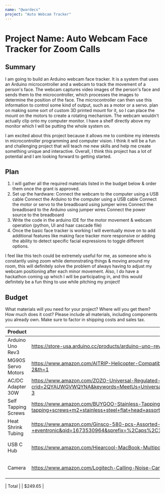 ```yaml
---
name: "@wardecs"
project: "Auto Webcam Tracker"
---
```


# Project Name: Auto Webcam Face Tracker for Zoom Calls

## Summary

I am going to build an Arduino webcam face tracker. It is a system that uses an Arduino microcontroller and a webcam to track the movement of a person's face. The webcam captures video images of the person's face and sends them to the microcontroller, which processes the images to determine the position of the face. The microcontroller can then use this information to control some kind of output, such as a motor or a servo.  plan on making some sort of custom 3D printed mount for it, so I can place the mount on the motors to create a rotating mechanism. The webcam wouldn't actually clip onto my computer monitor. I have a shelf directly above my monitor which I will be putting the whole system on.

I am excited about this project because it allows me to combine my interests in microcontroller programming and computer vision. I think it will be a fun and challenging project that will teach me new skills and help me create something unique and interactive. Overall, I think this project has a lot of potential and I am looking forward to getting started.

## Plan

1. I will gather all the required materials listed in the budget below & order them once the grant is approved. 
2. Set up the hardware: 
Connect the webcam to the computer using a USB cable
Connect the Arduino to the computer using a USB cable
Connect the motor or servo to the breadboard using jumper wires
Connect the breadboard to the Arduino using jumper wires
Connect the power source to the breadboard
3. Write the code in the arduino IDE for the motor movement & webcam operation (python, UI and haar cascade file)
4. Once the basic face tracker is working I will eventually move on to add additional features like making face tracker more responsive or adding the ability to detect specific facial expressions to toggle different options. 

I feel like this tech could be extremely useful for me, as someone who is constantly using zoom while demonstrating things & moving around my room, this will definitely solve the problem of always having to adjust my webcam positioning after each minor movement. Also, I do have a hackathon coming up which I will be participating in, and this would definitely be a fun thing to use while pitching my project!

## Budget

What materials will you need for your project? Where will you get them? How much does it cost? Please include all materials, including components you already own. Make sure to factor in shipping costs and sales tax.

| Product         | Supplier/Link                         | Cost   |
| --------------- | ------------------------------------- | ------ |
| Arduino Uno Rev3   | https://store-usa.arduino.cc/products/arduino-uno-rev3?gclid=CjwKCAiAk--dBhABEiwAchIwkf2tQ5cIa_rK8taiWADAF08SIIeNLKhuyikBqr9_L5M2Dy7JaWkakhoCiqYQAvD_BwE | $27.60 + (4.20 Shipping)  |
| MG90S Servo Motors | https://www.amazon.com/AITRIP-Helicopter-Compatible-Arduino-Raspberry/dp/B087CJ2GF9/ref=sr_1_2?keywords=Keywish%2B5Pcs%2BMG90S%2BMini%2BMetal%2BGeared%2BMicro%2BServo%2BMotor%2B9G%2Bfor%2BRC%2BHelicopter%2BPlane%2BBoat%2BCar%2BTrex450&qid=1673309554&sr=8-2&th=1 | $13.69 + (3.50 Shipping) |
| AC/DC Adapter 30W   | https://www.amazon.com/ZOZO-Universal-Regulated-Selectable-Electronics/dp/B07Q2C8FZ9/ref=sr_1_3?crid=2QYAUWGVWQYNA&keywords=MeetUs+Universal+AC%2FDC+Adapter%2C+30W+Multi+Voltage+Switching+Power+Supply+with+6+Selectable+Tips&qid=1673310805&sprefix=meetus+universal+ac%2Fdc+adapter%2C+30w+multi+voltage+switching+power+supply+with+6+selectable+tips%2Caps%2C71&sr=8-3 | $12.99 + (5.10 Shipping)  |
| Self Tapping Screws   | https://www.amazon.com/BUYGOO-Stainless-Tapping-Assortment-Phillips/dp/B09Y5P7ZGQ/ref=sr_1_2?crid=1ZYCT5T0T5Y75&keywords=ENET+800pcs+Self-Tapping+Screws+M2+Stainless+Steel+Flat+Head+Assorted+Kit&qid=1673311064&sprefix=enet+800pcs+self-tapping+screws+m2+stainless+steel+flat+head+assorted+kit%2Caps%2C62&sr=8-2 | $9.99 + (3.20 Shipping)  |
| Heat Shrink Tubing   | https://www.amazon.com/Ginsco-580-pcs-Assorted-Sleeving/dp/B01MFA3OFA/ref=sr_1_1?crid=QTSK8VQZ64VS&keywords=heat+shrink+tubing+560+pcs+electric+insulation+tube+heat+shrink+wrap+cable+sleeve+5+colors+12+sizes%2C+rohs+certification+-+eventronic&qid=1673530964&sprefix=%2Caps%2C145&sr=8-1 | $6.99 + (2.50 Shipping)  |
| USB C Hub   | https://www.amazon.com/Hiearcool-MacBook-Multiport-Compatible-Nintendo/dp/B07WPTG7NX/ref=sr_1_3?crid=1Q5P24ESMP21K&keywords=usb%2Bc%2Bhub&qid=1673311731&sprefix=usb%2Bc%2Bhub%2Caps%2C101&sr=8-3&th=1 | $24.99 + (2.90 Shipping)  |
| Camera   | https://www.amazon.com/Logitech-Calling-Noise-Canceling-Correction-Microsoft/dp/B01N5UOYC4/ref=sr_1_10?crid=YH5VQWBVC1CO&keywords=webcam&qid=1673309462&sprefix=webca%2Caps%2C136&sr=8-10&th=1 | $129.00 (Free Shipping)  |

| Total           |                                       | $249.65 |
